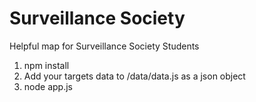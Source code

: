 # Surveillance Society
Helpful map for Surveillance Society Students

1. npm install
2. Add your targets data to /data/data.js as a json object
3. node app.js
